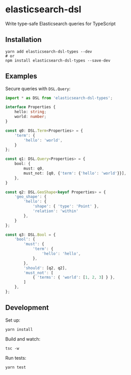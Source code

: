 # elasticsearch-dsl
Write type-safe Elasticsearch queries for TypeScript


## Installation
```
yarn add elasticsearch-dsl-types --dev
# or
npm install elasticsearch-dsl-types --save-dev
```


## Examples

Secure queries with `DSL.Query`:

```typescript
import * as DSL from 'elasticsearch-dsl-types';

interface Properties {
    hello: string;
    world: number;
}

const q0: DSL.Term<Properties> = {
    'term': {
        'hello': 'world',
    }
};

const q1: DSL.Query<Properties> = {
    bool: {
        must: q0,
        must_not: [q0, {'term': {'hello': 'world'}}],
    },
}

const q2: DSL.GeoShape<keyof Properties> = {
    'geo_shape': {
        'hello': {
            'shape': { 'type': 'Point' },
            'relation': 'within'
        },
    }
};

const q3: DSL.Bool = {
    'bool': {
        'must': {
            'term': {
                'hello': 'hello',
            },
        },
        'should': [q2, q2],
        'must_not': [
            { 'terms': { 'world': [1, 2, 3] } },
        ]
    },
};

```

## Development

Set up:
```
yarn install
```

Build and watch:
```
tsc -w
```

Run tests:
```
yarn test
```
